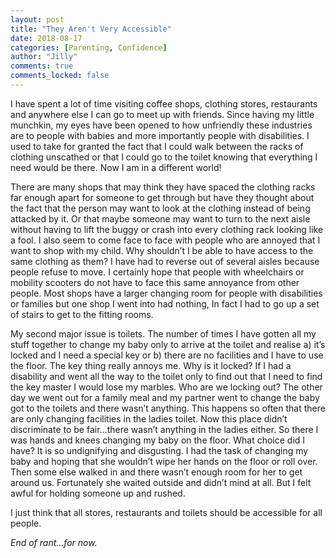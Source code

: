 ```yaml
---
layout: post
title: "They Aren't Very Accessible"
date: 2018-08-17
categories: [Parenting, Confidence]
author: "Jilly"
comments: true
comments_locked: false
---
```


I have spent a lot of time visiting coffee shops, clothing stores, restaurants and anywhere else I can go to meet up with friends. Since having my little munchkin, my eyes have been opened to how unfriendly these industries are to people with babies and more importantly people with disabilities. I used to take for granted the fact that I could walk between the racks of clothing unscathed or that I could go to the toilet knowing that everything I need would be there. Now I am in a different world!

There are many shops that may think they have spaced the clothing racks far enough apart for someone to get through but have they thought about the fact that the person may want to look at the clothing instead of being attacked by it. Or that maybe someone may want to turn to the next aisle without having to lift the buggy or crash into every clothing rack looking like a fool. I also seem to come face to face with people who are annoyed that I want to shop with my child. Why shouldn’t I be able to have access to the same clothing as them? I have had to reverse out of several aisles because people refuse to move. I certainly hope that people with wheelchairs or mobility scooters do not have to face this same annoyance from other people. Most shops have a larger changing room for people with disabilities or families but one shop I went into had nothing, In fact I had to go up a set of stairs to get to the fitting rooms. 

My second major issue is toilets. The number of times I have gotten all my stuff together to change my baby only to arrive at the toilet and realise a) it’s locked and I need a special key or b) there are no facilities and I have to use the floor. The key thing really annoys me. Why is it locked? If I had a disability and went all the way to the toilet only to find out that I need to find the key master I would lose my marbles. Who are we locking out? The other day we went out for a family meal and my partner went to change the baby got to the toilets and there wasn’t anything. This happens so often that there are only changing facilities in the ladies toilet. Now this place didn’t discriminate to be fair…there wasn’t anything in the ladies either. So there I was hands and knees changing my baby on the floor. What choice did I have? It is so undignifying and disgusting. I had the task of changing my baby and hoping that she wouldn’t wipe her hands on the floor or roll over. Then some else walked in and there wasn’t enough room for her to get around us. Fortunately she waited outside and didn’t mind at all. But I felt awful for holding someone up and rushed. 

I just think that all stores, restaurants and toilets should be accessible for all people. 

*End of rant…for now.*
